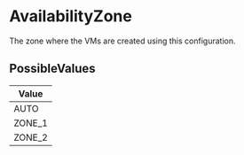 # AvailabilityZone

The zone where the VMs are created using this configuration.

## PossibleValues
|Value |
|------------ |
|AUTO |
|ZONE_1 |
|ZONE_2 |




